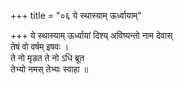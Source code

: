+++
title = "०६ ये स्थास्याम् ऊर्ध्वायाम्"

+++
ये स्थास्याम् ऊर्ध्वायां दिश्य् अविष्यन्तो नाम देवास्  
तेषं वो वर्षम् इषवः ।  
ते नो मृडत ते नो ऽधि ब्रूत  
तेभ्यो नमस् तेभ्यः स्वाहा ॥